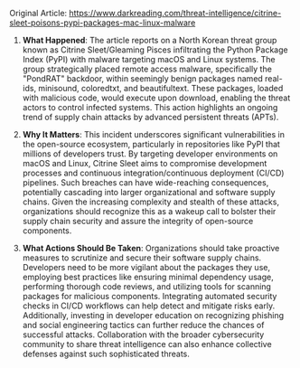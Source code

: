 Original Article: https://www.darkreading.com/threat-intelligence/citrine-sleet-poisons-pypi-packages-mac-linux-malware

1) **What Happened**:
The article reports on a North Korean threat group known as Citrine Sleet/Gleaming Pisces infiltrating the Python Package Index (PyPI) with malware targeting macOS and Linux systems. The group strategically placed remote access malware, specifically the "PondRAT" backdoor, within seemingly benign packages named real-ids, minisound, coloredtxt, and beautifultext. These packages, loaded with malicious code, would execute upon download, enabling the threat actors to control infected systems. This action highlights an ongoing trend of supply chain attacks by advanced persistent threats (APTs).

2) **Why It Matters**:
This incident underscores significant vulnerabilities in the open-source ecosystem, particularly in repositories like PyPI that millions of developers trust. By targeting developer environments on macOS and Linux, Citrine Sleet aims to compromise development processes and continuous integration/continuous deployment (CI/CD) pipelines. Such breaches can have wide-reaching consequences, potentially cascading into larger organizational and software supply chains. Given the increasing complexity and stealth of these attacks, organizations should recognize this as a wakeup call to bolster their supply chain security and assure the integrity of open-source components.

3) **What Actions Should Be Taken**:
Organizations should take proactive measures to scrutinize and secure their software supply chains. Developers need to be more vigilant about the packages they use, employing best practices like ensuring minimal dependency usage, performing thorough code reviews, and utilizing tools for scanning packages for malicious components. Integrating automated security checks in CI/CD workflows can help detect and mitigate risks early. Additionally, investing in developer education on recognizing phishing and social engineering tactics can further reduce the chances of successful attacks. Collaboration with the broader cybersecurity community to share threat intelligence can also enhance collective defenses against such sophisticated threats.